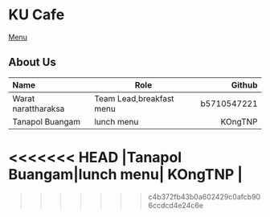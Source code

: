 # KU Cafe
 [Menu](menu.md)

## About Us

| Name  | Role | Github  |
|:------|------|--------:|
|Warat narattharaksa|Team Lead,breakfast menu| b5710547221 |
|Tanapol Buangam|lunch menu| KOngTNP |
<<<<<<< HEAD
|Tanapol Buangam|lunch menu| KOngTNP |
=======
>>>>>>> c4b372fb43b0a602429c0afcb906ccdcd4e24c6e
